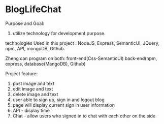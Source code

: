 # BlogLifeChat 

Purpose and Goal: 
1. utilize technology for development purpose.  

technologies Used in this project : 
NodeJS, Express, SemanticUI, JQuery, npm, API, mongoDB, Github. 

Zheng can program on both:
front-end(Css-SemanticUI)
back-end(npm, express, database(MangoDB), Github)

Project feature: 
1. post image and text
2. edit image and text
3. delete image and text
4. user able to sign up, sign in and logout blog
5. page will display current sign in user information
6. API - display time 
7. Chat - allow users who signed in to chat with each other on the side


